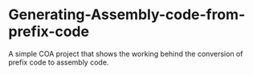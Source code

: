 # Generating-Assembly-code-from-prefix-code
A simple COA project that shows the working behind the conversion of prefix code to assembly code.
